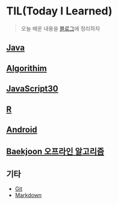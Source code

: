 # TIL(Today I Learned)

> 오늘 배운 내용을 [블로그](https://choihwan2.github.io/)에 정리하자

## [Java](https://github.com/choihwan2/TIL/blob/master/Java.md)

## [Algorithim](https://github.com/choihwan2/TIL/blob/master/Algorithim.md)

## [JavaScript30](https://github.com/choihwan2/TIL/blob/master/javascript/javascirpt30.md)

## [R](https://github.com/choihwan2/TIL/blob/master/R.md)

## [Android](https://github.com/choihwan2/TIL/blob/master/Android.md)

## [Baekjoon 오프라인 알고리즘](https://github.com/choihwan2/TIL/blob/master/baekjoon.md)

## 기타

* [Git](https://github.com/choihwan2/TIL/tree/master/Git_md)
* [Markdown](https://github.com/choihwan2/TIL/blob/master/Markdown.md)

